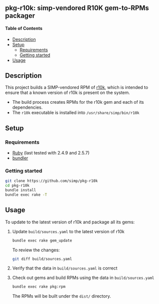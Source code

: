 ## pkg-r10k: simp-vendored R10K gem-to-RPMs packager

#### Table of Contents

<!-- vim-markdown-toc GFM -->

* [Description](#description)
* [Setup](#setup)
  * [Requirements](#requirements)
  * [Getting started](#getting-started)
* [Usage](#usage)

<!-- vim-markdown-toc -->

## Description

This project builds a SIMP-vendored RPM of [r10k], which is intended to ensure that a known
version of r10k is present on the system.

* The build process creates RPMs for the r10k gem and each of its dependencies.
* The `r10k` executable is installed into `/usr/share/simp/bin/r10k`


## Setup

### Requirements

* [Ruby] (last tested with 2.4.9 and 2.5.7)
* [bundler]

### Getting started

```sh
git clone https://github.com/simp/pkg-r10k
cd pkg-r10k
bundle install
bundle exec rake -T
```

## Usage

To update to the latest version of r10k and package all its gems:

1. Update `build/sources.yaml` to the latest version of r10k

   ```sh
   bundle exec rake gem_update
   ```

   To review the changes:

   ```sh
   git diff build/sources.yaml
   ```

2. Verify that the data in `build/sources.yaml` is correct

3. Check out gems and build RPMs using the data in `build/sources.yaml`

   ```sh
   bundle exec rake pkg:rpm
   ```

   The RPMs will be built under the `dist/` directory.

[r10k]: https://github.com/puppetlabs/r10k
[ruby]: https://www.ruby-lang.org/
[bundler]: https://bundler.io
